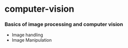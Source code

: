 # computer-vision

### Basics of image processing and computer vision

* Image handling
* Image Manipulation